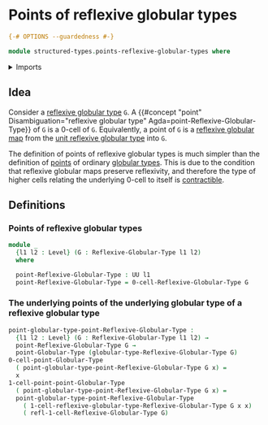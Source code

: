 # Points of reflexive globular types

```agda
{-# OPTIONS --guardedness #-}

module structured-types.points-reflexive-globular-types where
```

<details><summary>Imports</summary>

```agda
open import foundation.universe-levels

open import structured-types.points-globular-types
open import structured-types.reflexive-globular-types
```

</details>

## Idea

Consider a [reflexive globular type](structured-types.reflexive-globular-types.md) `G`. A {{#concept "point" Disambiguation="reflexive globular type" Agda=point-Reflexive-Globular-Type}} of `G` is a 0-cell of `G`. Equivalently, a point of `G` is a [reflexive globular map](structured-types.reflexive-globular-maps.md) from the [unit reflexive globular type](structured-types.unit-reflexive-globular-type.md) into `G`.

The definition of points of reflexive globular types is much simpler than the definition of [points](structured-types.points-globular-types.md) of ordinary [globular types](structured-types.globular-types.md). This is due to the condition that reflexive globular maps preserve reflexivity, and therefore the type of higher cells relating the underlying 0-cell to itself is [contractible](foundation-core.contractible-types.md).

## Definitions

### Points of reflexive globular types

```agda
module _
  {l1 l2 : Level} (G : Reflexive-Globular-Type l1 l2)
  where

  point-Reflexive-Globular-Type : UU l1
  point-Reflexive-Globular-Type = 0-cell-Reflexive-Globular-Type G
```

### The underlying points of the underlying globular type of a reflexive globular type

```agda
point-globular-type-point-Reflexive-Globular-Type :
  {l1 l2 : Level} (G : Reflexive-Globular-Type l1 l2) →
  point-Reflexive-Globular-Type G →
  point-Globular-Type (globular-type-Reflexive-Globular-Type G)
0-cell-point-Globular-Type
  ( point-globular-type-point-Reflexive-Globular-Type G x) =
  x
1-cell-point-point-Globular-Type
  ( point-globular-type-point-Reflexive-Globular-Type G x) =
  point-globular-type-point-Reflexive-Globular-Type
    ( 1-cell-reflexive-globular-type-Reflexive-Globular-Type G x x)
    ( refl-1-cell-Reflexive-Globular-Type G)
```
